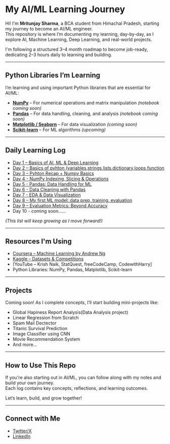 # My AI/ML Learning Journey

Hi! I'm **Mritunjay Sharma**, a BCA student from Himachal Pradesh, starting my journey to become an AI/ML engineer.  
This repository is where I’m documenting my learning, day-by-day, as I explore AI, Machine Learning, Deep Learning, and real-world projects.

I'm following a structured 3–4 month roadmap to become job-ready, dedicating 2–3 hours daily to learning and building.

---

## Python Libraries I’m Learning

I’m learning and using important Python libraries that are essential for AI/ML:

- [**NumPy**](#) – For numerical operations and matrix manipulation *(notebook coming soon)*  
- [**Pandas**](#) – For data handling, cleaning, and analysis *(notebook coming soon)*
- [**Matplotlib / Seaborn**](#) – For data visualization *(coming soon)*  
- [**Scikit-learn**](#) – For ML algorithms *(upcoming)*

---

## Daily Learning Log

- [Day 1 – Basics of AI, ML & Deep Learning](daily-logs/day1.md)
- [Day 2 – Basics of pyhton (variables,strings,lists,dictionary,loops,function](daily-logs/day2.md)
- [Day 3 – Pyhton Recap + Numpy Basics ](daily-logs/day3.md)
- [Day 4 - NumPy Indexing, Slicing & Operations](daily-logs/day4.md)
- [Day 5 - Pandas: Data Handling for ML](daily-logs/day5.md)
- [Day 6 - Data Cleaning with Pandas](daily-logs/day6.md)
- [Day 7 - EDA & Data Visualization](daily-logs/day7.md)
- [Day 8 – My first ML model: data prep, training, evaluation](daily-logs/day8.md)
- [Day 9 – Evaluation Metrics: Beyond Accuracy](daily-logs/day8.md)
-  Day 10 - coming soon...... 

*(This list will keep growing as I move forward!)*

---

## Resources I'm Using

- [Coursera – Machine Learning by Andrew Ng](https://www.coursera.org/learn/machine-learning)
- [Kaggle – Datasets & Competitions](https://www.kaggle.com/)
- [YouTube – Krish Naik, StatQuest, freeCodeCamp, CodewithHarry]
- Python Libraries: NumPy, Pandas, Matplotlib, Scikit-learn

---

## Projects

Coming soon! As I complete concepts, I’ll start building mini-projects like:
- Global Hapiness Report Analysis(Data Analysis project) 
- Linear Regression from Scratch
- Spam Mail Dectector 
- Titanic Survival Prediction
- Image Classifier using CNN
- Movie Recommendation System
- And more...

---

## How to Use This Repo

If you're also starting out in AI/ML, you can follow along with my notes and build your own journey.  
Each log contains key concepts, reflections, and learning outcomes.

Let’s learn, build, and grow together!

---

## Connect with Me

- [Twitter/X](https://x.com/Mritunjay__05) 
- [LinkedIn](https://www.linkedin.com/in/mritunjay-sharma05)
